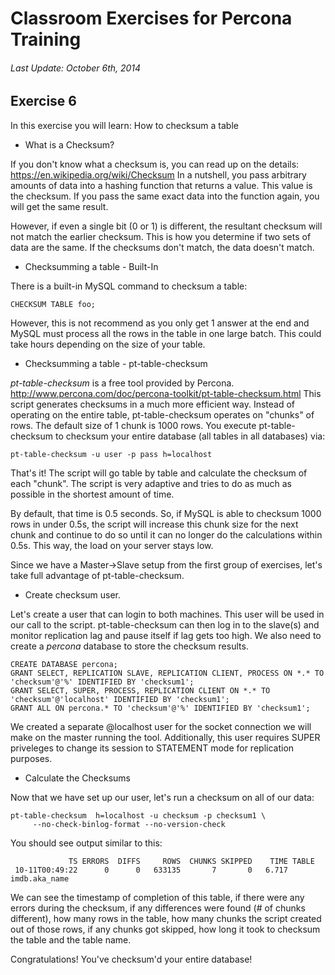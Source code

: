 # Classroom Exercises for Percona Training
###### Last Update: October 6th, 2014

## Exercise 6

In this exercise you will learn: How to checksum a table

  * What is a Checksum?
  
  If you don't know what a checksum is, you can read up on the details: https://en.wikipedia.org/wiki/Checksum 
  In a nutshell, you pass arbitrary amounts of data into a hashing function that returns a value. This value is the checksum.
  If you pass the same exact data into the function again, you will get the same result.
  
  However, if even a single bit (0 or 1) is different, the resultant checksum will not match the earlier checksum.
  This is how you determine if two sets of data are the same. If the checksums don't match, the data doesn't match.
  
  * Checksumming a table - Built-In
  
  There is a built-in MySQL command to checksum a table:
  
  `CHECKSUM TABLE foo;`
  
  However, this is not recommend as you only get 1 answer at the end and MySQL must process all the rows in the table in one large batch. This could take hours depending on the size of your table.
  
  * Checksumming a table - pt-table-checksum
  
  _pt-table-checksum_ is a free tool provided by Percona. http://www.percona.com/doc/percona-toolkit/pt-table-checksum.html
  This script generates checksums in a much more efficient way. Instead of operating on the entire table, pt-table-checksum operates on "chunks" of rows. The default size of 1 chunk is 1000 rows.
  You execute pt-table-checksum to checksum your entire database (all tables in all databases) via:
  
  `pt-table-checksum -u user -p pass h=localhost`
  
  That's it! The script will go table by table and calculate the checksum of each "chunk". The script is very adaptive and tries to do as much as possible in the shortest amount of time.
  
  By default, that time is 0.5 seconds. So, if MySQL is able to checksum 1000 rows in under 0.5s, the script will increase this chunk size for the next chunk and continue to do so until it can no longer do the calculations within 0.5s.
  This way, the load on your server stays low.
  
  Since we have a Master->Slave setup from the first group of exercises, let's take full advantage of pt-table-checksum.
  
  * Create checksum user.
  
  Let's create a user that can login to both machines. This user will be used in our call to the script. pt-table-checksum can then log in to the slave(s) and monitor replication lag and pause itself if lag gets too high. We also need to create a *percona* database to store the checksum results.
  
  ```
  CREATE DATABASE percona;
  GRANT SELECT, REPLICATION SLAVE, REPLICATION CLIENT, PROCESS ON *.* TO 'checksum'@'%' IDENTIFIED BY 'checksum1';
  GRANT SELECT, SUPER, PROCESS, REPLICATION CLIENT ON *.* TO 'checksum'@'localhost' IDENTIFIED BY 'checksum1';
  GRANT ALL ON percona.* TO 'checksum'@'%' IDENTIFIED BY 'checksum1';
  ```
  
  We created a separate @localhost user for the socket connection we will make on the master running the tool.
  Additionally, this user requires SUPER priveleges to change its session to STATEMENT mode for replication purposes.
  
  * Calculate the Checksums
  
  Now that we have set up our user, let's run a checksum on all of our data:
  
  ```
  pt-table-checksum  h=localhost -u checksum -p checksum1 \
       --no-check-binlog-format --no-version-check
  ```
  
  You should see output similar to this:
  
  ```
               TS ERRORS  DIFFS     ROWS  CHUNKS SKIPPED    TIME TABLE
   10-11T00:49:22      0      0   633135       7       0   6.717 imdb.aka_name
  ```
  
  We can see the timestamp of completion of this table, if there were any errors during the checksum, if any differences were found (# of chunks different), how many rows in the table, how many chunks the script created out of those rows, if any chunks got skipped, how long it took to checksum the table and the table name.
  
  Congratulations! You've checksum'd your entire database!
